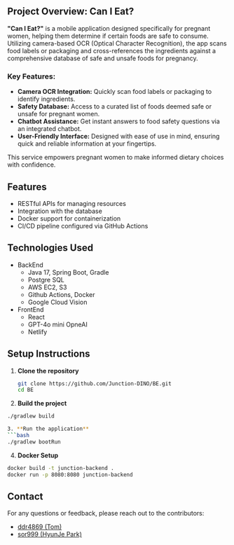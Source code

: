 ## Project Overview: Can I Eat?

**"Can I Eat?"** is a mobile application designed specifically for pregnant women, helping them determine if certain foods are safe to consume. Utilizing camera-based OCR (Optical Character Recognition), the app scans food labels or packaging and cross-references the ingredients against a comprehensive database of safe and unsafe foods for pregnancy.

### Key Features:
- **Camera OCR Integration:** Quickly scan food labels or packaging to identify ingredients.
- **Safety Database:** Access to a curated list of foods deemed safe or unsafe for pregnant women.
- **Chatbot Assistance:** Get instant answers to food safety questions via an integrated chatbot.
- **User-Friendly Interface:** Designed with ease of use in mind, ensuring quick and reliable information at your fingertips.

This service empowers pregnant women to make informed dietary choices with confidence.


## Features

- RESTful APIs for managing resources
- Integration with the database
- Docker support for containerization
- CI/CD pipeline configured via GitHub Actions

## Technologies Used
- BackEnd
  - Java 17, Spring Boot, Gradle
  - Postgre SQL
  - AWS EC2, S3
  - Github Actions, Docker
  - Google Cloud Vision
- FrontEnd
  - React  
  - GPT-4o mini OpneAI
  - Netlify


## Setup Instructions

1. **Clone the repository**
   ```bash
   git clone https://github.com/Junction-DINO/BE.git
   cd BE
   ```
2. **Build the project**

```bash
./gradlew build

3. **Run the application**
```bash
./gradlew bootRun
```

4. **Docker Setup**
```bash
docker build -t junction-backend .
docker run -p 8080:8080 junction-backend
```

## Contact

For any questions or feedback, please reach out to the contributors:

- [ddr4869 (Tom)](https://github.com/ddr4869)
- [sor999 (HyunJe Park)](https://github.com/sor999)

